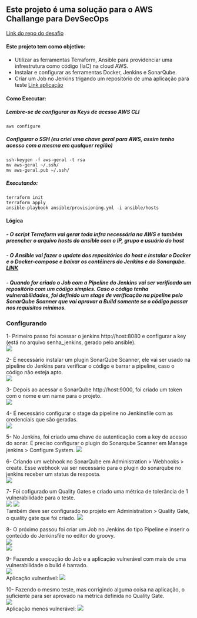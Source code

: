 ## Este projeto é uma solução para o AWS Challange para DevSecOps
[Link do repo do desafio ](http://exemplo.com/)

#### Este projeto tem como objetivo: 
- Utilizar as ferramentas Terraform, Ansible para providenciar uma infrestrutura como código (IaC) na cloud AWS.
- Instalar e configurar as ferramentas Docker, Jenkins e SonarQube.
- Criar um Job no Jenkins trigando um repositório de uma aplicação para teste [Link aplicação](https://github.com/thiagoalmeidadon/app-teste-devsecops)

#### Como Executar:
##### Lembre-se de configurar as Keys de acesso AWS CLI
```
aws configure
```
##### Configurar o SSH (eu criei uma chave geral para AWS, assim tenho acesso com a mesma em qualquer região)
```
ssh-keygen -f aws-geral -t rsa
mv aws-geral ~/.ssh/
mv aws-geral.pub ~/.ssh/
```
##### Executando:
```
terraform init
terraform apply
ansible-playbook ansible/provisioning.yml -i ansible/hosts
```
#### Lógica 
##### - O script Terraform vai gerar toda infra necessária na AWS e também preencher o arquivo hosts do ansible com o IP, grupo e usuário do host
##### - O Ansible vai fazer o update dos repositórios do host e instalar o Docker e o Docker-compose e baixar os contêiners do Jenkins e do Sonarqube. [LINK](https://github.com/thiagoalmeidadon/devsecops-docker-compose)
##### - Quando for criado o Job com a Pipeline do Jenkins vai ser verificado um repositório com um código simples. Caso o código tenha vulnerabilidades, foi definido um stage de verificação na pipeline pelo SonarQube Scanner que vai aprovar a Build somente se o código passar nos requisitos minimos.

### Configurando
1- Primeiro passo foi acessar o jenkins http://host:8080 e configurar a key (está no arquivo senha_jenkins, gerado pelo ansible).        
![](https://github.com/thiagoalmeidadon/aws-challange-devsecops/blob/challenge-accepted/img/jenkins_config.png)

2- É necessário instalar um plugin SonarQube Scanner, ele vai ser usado na pipeline do Jenkins para verificar o código e barrar a pipeline, caso o código não esteja apto.    
![](https://github.com/thiagoalmeidadon/aws-challange-devsecops/blob/challenge-accepted/img/sona_plugin.png)

3- Depois ao acessar o SonarQube http://host:9000, foi criado um token com o nome e um name para o projeto.           
![](https://github.com/thiagoalmeidadon/aws-challange-devsecops/blob/challenge-accepted/img/sonar-token.png)

4- É necessário configurar o stage da pipeline no Jenkinsfile com as credenciais que são geradas.                                                                              
![](https://github.com/thiagoalmeidadon/aws-challange-devsecops/blob/challenge-accepted/img/config_comando_sonar_pipeline.png)

5- No Jenkins, foi criado uma chave de autenticação com a key de acesso do sonar. É preciso configurar o plugin do Sonarqube Scanner em Manage jenkins > Configure System.
![](https://github.com/thiagoalmeidadon/aws-challange-devsecops/blob/challenge-accepted/img/sonar_config_no_jenkins.png)

6- Criando um webhook no SonarQube em Administration > Webhooks > create. Esse webhook vai ser necessário para o plugin do sonarqube no jenkins receber um status de resposta.  
![](https://github.com/thiagoalmeidadon/aws-challange-devsecops/blob/challenge-accepted/img/sonar_webhook_jenkins.png)

7- Foi cofigurado um Quality Gates e criado uma métrica de tolerância de 1 vulnerabilidade para o teste.                                                                
![](https://github.com/thiagoalmeidadon/aws-challange-devsecops/blob/challenge-accepted/img/python_qualitygates_01.png)
![](https://github.com/thiagoalmeidadon/aws-challange-devsecops/blob/challenge-accepted/img/python_qualitygates_02.png)     
Também deve ser configurado no projeto em Administration > Quality Gate, o quality gate que foi criado.
![](https://github.com/thiagoalmeidadon/aws-challange-devsecops/blob/challenge-accepted/img/python_qualitygates_03.png)         

8- O próximo passou foi criar um Job no Jenkins do tipo Pipeline e inserir o conteúdo do Jenkinsfile no editor do groovy.                                 
![](https://github.com/thiagoalmeidadon/aws-challange-devsecops/blob/challenge-accepted/img/jenkins_pipeline.png)                                            
![](https://github.com/thiagoalmeidadon/aws-challange-devsecops/blob/challenge-accepted/img/jenkins_script_na_pipeline.png)                               

9- Fazendo a execução do Job e a aplicação vulnerável com mais de uma vulnerabilidade o build é barrado.                                                
![](https://github.com/thiagoalmeidadon/aws-challange-devsecops/blob/challenge-accepted/img/nao_passou.png)  
Aplicação vulnerável: ![](https://github.com/thiagoalmeidadon/aws-challange-devsecops/blob/challenge-accepted/img/codigo_vulneravel.png)  

10- Fazendo o mesmo teste, mas corrigindo alguma coisa na aplicação, o suficiente para ser aprovado na métrica definida no Quality Gate.   
![](https://github.com/thiagoalmeidadon/aws-challange-devsecops/blob/challenge-accepted/img/passou.png)                       
Aplicação menos vulnerável: ![](https://github.com/thiagoalmeidadon/aws-challange-devsecops/blob/challenge-accepted/img/codigo_menos_vulneravel.png)  




